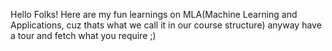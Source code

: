 Hello Folks!
Here are my fun learnings on MLA(Machine Learning and Applications, cuz thats what we call it in our course structure)
anyway have a tour and fetch what you require ;)
